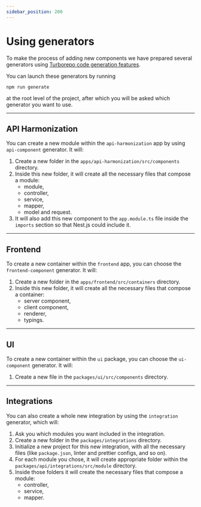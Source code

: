 ```yaml
---
sidebar_position: 200
---
```


# Using generators

To make the process of adding new components we have prepared several generators using [Turborepo code generation features](https://turbo.build/repo/docs/guides/generating-code).

You can launch these generators by running

```shell
npm run generate
```

at the root level of the project, after which you will be asked which generator you want to use.

---

## API Harmonization

You can create a new module within the `api-harmonization` app by using `api-component` generator. It will:

1. Create a new folder in the `apps/api-harmonization/src/components` directory.
2. Inside this new folder, it will create all the necessary files that compose a module:
    - module,
    - controller,
    - service,
    - mapper,
    - model and request.
3. It will also add this new component to the `app.module.ts` file inside the `imports` section so that Nest.js could include it.

---

## Frontend

To create a new container within the `frontend` app, you can choose the `frontend-component` generator. It will:

1. Create a new folder in the `apps/frontend/src/containers` directory.
2. Inside this new folder, it will create all the necessary files that compose a container:
    - server component,
    - client component,
    - renderer,
    - typings.

---

## UI

To create a new container within the `ui` package, you can choose the `ui-component` generator. It will:

1. Create a new file in the `packages/ui/src/components` directory.

---

## Integrations

You can also create a whole new integration by using the `integration` generator, which will:

1. Ask you which modules you want included in the integration.
2. Create a new folder in the `packages/integrations` directory.
3. Initialize a new project for this new integration, with all the necessary files (like `package.json`, linter and prettier configs, and so on).
4. For each module you chose, it will create appropriate folder within the `packages/api/integrations/src/module` directory.
5. Inside those folders it will create the necessary files that compose a module:
   - controller,
   - service,
   - mapper.
